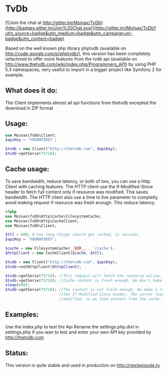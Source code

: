 TvDb
====

[![Join the chat at http://gitter.im/Moinax/TvDb](http://badges.gitter.im/Join%20Chat.svg)](http://gitter.im/Moinax/TvDb?utm_source=badge&utm_medium=badge&utm_campaign=pr-badge&utm_content=badge)

Based on the well known php library phptvdb (available on http://code.google.com/p/phptvdb/), this version
has been completely refactored to offer more features from the tvdb api (available on http://www.thetvdb.com/wiki/index.php/Programmers_API)
by using PHP 5.3 namespaces, very useful to import in a bigger project like Symfony 2 for example.

What does it do:
----------------

The Client implements almost all api functions from thetvdb excepted the download in ZIP format

Usage:
------

```php
use Moinax\TvDb\Client;
$apiKey = 'YOURAPIKEY';

$tvdb = new Client("http://thetvdb.com", $apiKey);
$tvdb->getSerie(75710);
```

Cache usage:
------------

To save bandwidth, reduce latency, or both of two, you can use a Http Client with caching features.
The HTTP client use the If-Modified-Since header to fetch full content only if resource was modified. This saves bandwidth.
The HTTP client also use a time to live parameter to completly avoid making request if resource was fresh enough. This reduce latency.

```php
<?php
use Moinax\TvDb\Http\Cache\FilesystemCache;
use Moinax\TvDb\Http\CacheClient;
use Moinax\TvDb\Client;

$ttl = 600; # how long things should get cached, in seconds.
$apiKey = 'YOURAPIKEY';

$cache = new FilesystemCache(__DIR__ . '/cache');
$httpClient = new CacheClient($cache, $ttl);

$tvdb = new Client("http://thetvdb.com", $apiKey);
$tvdb->setHttpClient($httpClient);

$tvdb->getSerie(75710); //This request will fetch the resource online.
$tvdb->getSerie(75710); //Cache content is fresh enough. We don't make any request.
sleep(600);
$tvdb->getSerie(75710); //The content is not fresh enough. We make a request with
                        //the If-Modified-Since header. The server respond 304 Not
                        //modified, so we load content from the cache.
```


Examples:
---------

Use the index.php to test the Api
Rename the settings.php.dist in settings.php if you wan to test and enter your own API key provided by http://thetvdb.com

Status:
-------
This version is quite stable and used in production on http://nextepisode.tv
